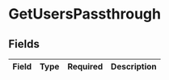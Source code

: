 # GetUsersPassthrough


## Fields

| Field       | Type        | Required    | Description |
| ----------- | ----------- | ----------- | ----------- |